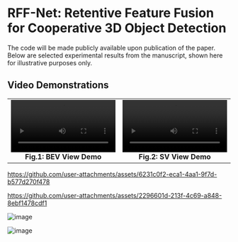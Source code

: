 # RFF-Net: Retentive Feature Fusion for Cooperative 3D Object Detection

The code will be made publicly available upon publication of the paper. Below are selected experimental results from the manuscript, shown here for illustrative purposes only.

## Video Demonstrations

<div align="center">
  <table>
    <tr>
      <td align="center">
        <video controls width="100%">
          <source src="./videos/v2v4real-bev-10m.mp4" type="video/mp4">
          Your browser does not support the video tag.
        </video>
        <br>
        <strong>Fig.1: BEV View Demo</strong>
      </td>
      <td align="center">
        <video controls width="100%">
          <source src="./videos/v2v4real-sv-10m.mp4" type="video/mp4">
          Your browser does not support the video tag.
        </video>
        <br>
        <strong>Fig.2: SV View Demo</strong>
      </td>
    </tr>
  </table>
</div>

https://github.com/user-attachments/assets/6231c0f2-eca1-4aa1-9f7d-b577d270f478

https://github.com/user-attachments/assets/2296601d-213f-4c69-a848-8ebf1478cdf1


![image](https://github.com/user-attachments/assets/daaa897d-12ac-404b-a1a0-d55eebcc8b46)

![image](https://github.com/user-attachments/assets/26bea46c-0308-40f5-9533-2bfa13baffc9)



